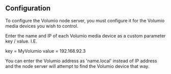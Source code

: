 ## Configuration

To configure the Volumio node server, you must configure it for the 
Volumio media devices you wish to control. 

Enter the name and IP of each Volumio media device as a custom parameter
key / value.  I.E. 

key = MyVolumio  value = 192.168.92.3

You can enter the Volumio address as 'name.local' instead of IP address and
the node server will attempt to find the Volumio device that way.

